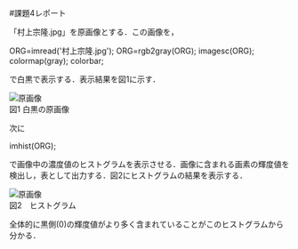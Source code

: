 #課題4レポート

「村上宗隆.jpg」を原画像とする．この画像を，

ORG=imread('村上宗隆.jpg'); 
ORG=rgb2gray(ORG); 
imagesc(ORG); colormap(gray); colorbar;

で白黒で表示する．表示結果を図1に示す．


![原画像](https://github.com/Kobayashi-Takahiro-Training/FILE/blob/master/kadai3_0.jpg)  
図1 白黒の原画像

次に

imhist(ORG); 

で画像中の濃度値のヒストグラムを表示させる．画像に含まれる画素の輝度値を検出し，表として出力する．図2にヒストグラムの結果を表示する．

![原画像](https://github.com/Kobayashi-Takahiro-Training/FILE/blob/master/ヒストグラム.jpg)  
図2　ヒストグラム

全体的に黒側(0)の輝度値がより多く含まれていることがこのヒストグラムから分かる．
